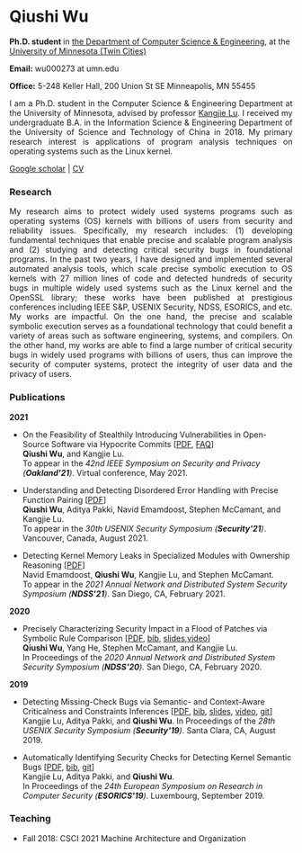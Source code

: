 
# Qiushi Wu

<strong> Ph.D. student </strong> in <span style="color:black">[the Department of Computer Science & Engineering](https://cse.umn.edu/cs)</span>, at the [University of Minnesota (Twin Cities)](https://twin-cities.umn.edu/)

<strong>Email:</strong>
wu000273 at umn.edu

<strong>Office:</strong>
5-248 Keller Hall, 200 Union St SE Minneapolis, MN 55455

<div style="text-align: justify">I am a Ph.D. student in the Computer Science & Engineering Department at the University of Minnesota, advised by professor <a href="https://www-users.cs.umn.edu/~kjlu/">Kangjie Lu</a>. I received my undergraduate B.A. in the Information Science & Engineering Department of the University of Science and Technology of China in 2018. My primary research interest is applications of program analysis techniques on operating systems such as the Linux kernel.</div> 

[Google scholar](https://scholar.google.com/citations?hl=en&user=CLHWfM4AAAAJ)  \| [CV](https://github.com/QiushiWu/QiushiWu.github.io/blob/main/cv/QSW_CV.pdf)

<!--[Link](url) and ![Image](src)-->

### Research
<div style="text-align: justify">My research aims to protect widely used systems programs such as operating systems (OS) kernels with billions of users from security and reliability issues. Specifically, my research includes:
(1) developing fundamental techniques that enable precise and scalable program analysis and
(2) studying and detecting critical security bugs in foundational programs.
In the past two years, I have designed and implemented several automated analysis tools, which scale precise symbolic execution to OS kernels with 27 million lines of code and detected hundreds of security bugs in multiple widely used systems such as the Linux kernel and the OpenSSL library; these works have been published at prestigious conferences including IEEE S&P, USENIX Security, NDSS, ESORICS, and etc. My works are impactful. On the one hand, the precise and scalable symbolic execution serves as a foundational technology that could benefit a variety of areas such as software engineering, systems, and compilers. On the other hand, my works are able to find a large number of critical security bugs in widely used programs with billions of users, thus can improve the security of computer systems, protect the integrity of user data and the privacy of users.</div> 

### Publications

<strong>2021</strong>  
* On the Feasibility of Stealthily Introducing Vulnerabilities in Open-Source Software via Hypocrite Commits \[[PDF](https://github.com/QiushiWu/QiushiWu.github.io/blob/main/papers/OpenSourceInsecurity.pdf), [FAQ](https://www-users.cs.umn.edu/~kjlu/papers/clarifications-hc.pdf)\]  
<strong>Qiushi Wu</strong>, and Kangjie Lu.  
To appear in the <em>42nd IEEE Symposium on Security and Privacy (<strong>Oakland'21</strong>)</em>. Virtual conference, May 2021.
  
* Understanding and Detecting Disordered Error Handling with Precise Function Pairing   \[[PDF](https://github.com/QiushiWu/QiushiWu.github.io/blob/main/papers/hero.pdf)\]   
<strong>Qiushi Wu</strong>, Aditya Pakki, Navid Emamdoost, Stephen McCamant, and Kangjie Lu.  
To appear in the <em>30th USENIX Security Symposium (<strong>Security'21</strong>)</em>. Vancouver, Canada, August 2021.  

* Detecting Kernel Memory Leaks in Specialized Modules with Ownership Reasoning \[[PDF](https://github.com/QiushiWu/QiushiWu.github.io/blob/main/papers/k-meld.pdf)\]  
Navid Emamdoost, <strong>Qiushi Wu</strong>, Kangjie Lu, and Stephen McCamant.  
To appear in the <em>2021 Annual Network and Distributed System Security Symposium (<strong>NDSS'21</strong>)</em>. San Diego, CA, February 2021.  

<strong>2020</strong>  
* Precisely Characterizing Security Impact in a Flood of Patches via Symbolic Rule Comparison \[[PDF](https://github.com/QiushiWu/QiushiWu.github.io/blob/main/papers/sid.pdf), [bib](https://scholar.googleusercontent.com/scholar.bib?q=info:9lWTTIDBDbYJ:scholar.google.com/&output=citation&scisdr=CgUBG7pwENad8aVUI8k:AAGBfm0AAAAAYCRSO8n23zbgC_BEtEhSh5urzpdfrbay&scisig=AAGBfm0AAAAAYCRSOxfWshx8g-auoKwMgHElTey9DrYy&scisf=4&ct=citation&cd=-1&hl=en), [slides](https://www.ndss-symposium.org/wp-content/uploads/24419-slides.pdf),[video](https://www.youtube.com/watch?v=fpkXkvwKbZw&list=PLfUWWM-POgQu00jYI0Oou8u2JjKpPWMt9&index=3&t=0s)\]  
<strong>Qiushi Wu</strong>, Yang He, Stephen McCamant, and Kangjie Lu.  
In Proceedings of the <em>2020 Annual Network and Distributed System Security Symposium (<strong>NDSS'20</strong>)</em>. San Diego, CA, February 2020.  


<strong>2019</strong>  
* Detecting Missing-Check Bugs via Semantic- and Context-Aware Criticalness and Constraints Inferences \[[PDF](https://github.com/QiushiWu/QiushiWu.github.io/blob/main/papers/crix.pdf), [bib](https://scholar.googleusercontent.com/scholar.bib?q=info:1M8-0sRQwsgJ:scholar.google.com/&output=citation&scisdr=CgUBG7pwENad8aVXKE0:AAGBfm0AAAAAYCRRME0TfqefiIQiCyEXQamqIpPVBuKZ&scisig=AAGBfm0AAAAAYCRRMFLNxaPzoSWs3zNAx7UyguE6QzEZ&scisf=4&ct=citation&cd=-1&hl=en), [slides](https://www.usenix.org/sites/default/files/conference/protected-files/sec19_slides_lu.pdf), [video](https://www.youtube.com/watch?v=0pDNH-1pvzc), [git](https://github.com/umnsec/crix)\]   
Kangjie Lu, Aditya Pakki, and <strong>Qiushi Wu</strong>.
In Proceedings of the <em>28th USENIX Security Symposium (<strong>Security'19</strong>)</em>. Santa Clara, CA, August 2019.

* Automatically Identifying Security Checks for Detecting Kernel Semantic Bugs  \[[PDF](https://github.com/QiushiWu/QiushiWu.github.io/blob/main/papers/cheq.pdf), [bib](https://scholar.googleusercontent.com/scholar.bib?q=info:t0kKnOhcgTwJ:scholar.google.com/&output=citation&scisdr=CgUBG7pwENad8aVXz0g:AAGBfm0AAAAAYCRR10hTTByddmlanOYLIe2kUGTFUeSG&scisig=AAGBfm0AAAAAYCRR18KHA7BzEMu5n0HxuR10hZa_2T4w&scisf=4&ct=citation&cd=-1&hl=en), [git](https://github.com/umnsec/cheq)\]  
Kangjie Lu, Aditya Pakki, and <strong>Qiushi Wu</strong>.  
In Proceedings of the <em>24th European Symposium on Research in Computer Security (<strong>ESORICS'19</strong>)</em>. Luxembourg, September 2019.

### Teaching
*  Fall 2018: CSCI 2021 Machine Architecture and Organization

<!--### Experience-->

